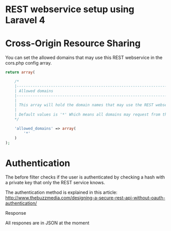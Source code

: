REST webservice setup using Laravel 4
=====

# Cross-Origin Resource Sharing

You can set the allowed domains that may use this REST webservice in the cors.php config array.

```php
return array(

	/*
	|--------------------------------------------------------------------------
	| Allowed domains
	|--------------------------------------------------------------------------
	|
	| This array will hold the domain names that may use the REST webservice.
	|
	| Default values is '*' Which means all domains may request from the webservice.
	*/

	'allowed_domains' => array(
		'*'
	)
);
```

# Authentication

The before filter checks if the user is authenticated by checking a hash with a private key that only the REST service knows.

The authentication method is explained in this article: http://www.thebuzzmedia.com/designing-a-secure-rest-api-without-oauth-authentication/

Response

All respones are in JSON at the moment